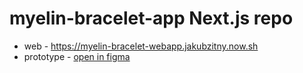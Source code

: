 # myelin-bracelet-app Next.js repo

- web - https://myelin-bracelet-webapp.jakubzitny.now.sh
- prototype - [open in figma](https://www.figma.com/file/z2zEIQIQ3Vhz4LcubtYLGo/Myelin-bracelet?node-id=46%3A449)
